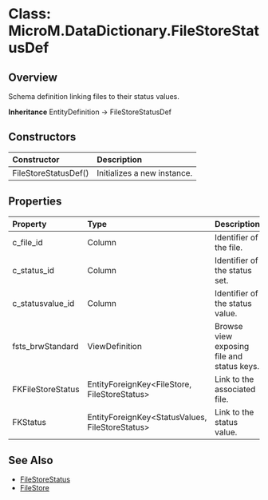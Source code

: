 # Class: MicroM.DataDictionary.FileStoreStatusDef
## Overview
Schema definition linking files to their status values.

**Inheritance**
EntityDefinition -> FileStoreStatusDef

## Constructors
| Constructor | Description |
|:------------|:-------------|
| FileStoreStatusDef() | Initializes a new instance. |

## Properties
| Property | Type | Description |
|:------------|:-------------|:-------------|
| c_file_id | Column<string> | Identifier of the file. |
| c_status_id | Column<string> | Identifier of the status set. |
| c_statusvalue_id | Column<string> | Identifier of the status value. |
| fsts_brwStandard | ViewDefinition | Browse view exposing file and status keys. |
| FKFileStoreStatus | EntityForeignKey<FileStore, FileStoreStatus> | Link to the associated file. |
| FKStatus | EntityForeignKey<StatusValues, FileStoreStatus> | Link to the status value. |

## See Also
- [FileStoreStatus](../FileStoreStatus/index.md)
- [FileStore](../FileStore/index.md)
